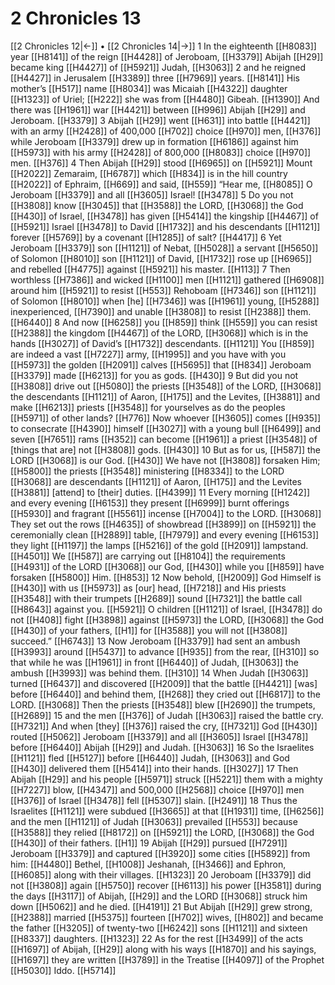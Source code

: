 # 2 Chronicles 13
[[2 Chronicles 12|←]] • [[2 Chronicles 14|→]]
1 In the eighteenth [[H8083]] year [[H8141]] of the reign [[H4428]] of Jeroboam, [[H3379]] Abijah [[H29]] became king [[H4427]] of [[H5921]] Judah, [[H3063]] 
2 and he reigned [[H4427]] in Jerusalem [[H3389]] three [[H7969]] years. [[H8141]] His mother’s [[H517]] name [[H8034]] was Micaiah [[H4322]] daughter [[H1323]] of Uriel; [[H222]] she was from [[H4480]] Gibeah. [[H1390]] And there was [[H1961]] war [[H4421]] between [[H996]] Abijah [[H29]] and Jeroboam. [[H3379]] 
3 Abijah [[H29]] went [[H631]] into battle [[H4421]] with an army [[H2428]] of 400,000 [[H702]] choice [[H970]] men, [[H376]] while Jeroboam [[H3379]] drew up in formation [[H6186]] against him [[H5973]] with his army [[H2428]] of 800,000 [[H8083]] choice [[H970]] men. [[H376]] 
4 Then Abijah [[H29]] stood [[H6965]] on [[H5921]] Mount [[H2022]] Zemaraim, [[H6787]] which [[H834]] is in the hill country [[H2022]] of Ephraim, [[H669]] and said, [[H559]] “Hear me, [[H8085]] O Jeroboam [[H3379]] and all [[H3605]] Israel! [[H3478]] 
5 Do you not [[H3808]] know [[H3045]] that [[H3588]] the LORD, [[H3068]] the God [[H430]] of Israel, [[H3478]] has given [[H5414]] the kingship [[H4467]] of [[H5921]] Israel [[H3478]] to David [[H1732]] and his descendants [[H1121]] forever [[H5769]] by a covenant [[H1285]] of salt? [[H4417]] 
6 Yet Jeroboam [[H3379]] son [[H1121]] of Nebat, [[H5028]] a servant [[H5650]] of Solomon [[H8010]] son [[H1121]] of David, [[H1732]] rose up [[H6965]] and rebelled [[H4775]] against [[H5921]] his master. [[H113]] 
7 Then worthless [[H7386]] and wicked [[H1100]] men [[H1121]] gathered [[H6908]] around him [[H5921]] to resist [[H553]] Rehoboam [[H7346]] son [[H1121]] of Solomon [[H8010]] when [he] [[H7346]] was [[H1961]] young, [[H5288]] inexperienced, [[H7390]] and unable [[H3808]] to resist [[H2388]] them. [[H6440]] 
8 And now [[H6258]] you [[H859]] think [[H559]] you can resist [[H2388]] the kingdom [[H4467]] of the LORD, [[H3068]] which is in the hands [[H3027]] of David’s [[H1732]] descendants. [[H1121]] You [[H859]] are indeed a vast [[H7227]] army, [[H1995]] and you have with you [[H5973]] the golden [[H2091]] calves [[H5695]] that [[H834]] Jeroboam [[H3379]] made [[H6213]] for you  as gods. [[H430]] 
9 But did you not [[H3808]] drive out [[H5080]] the priests [[H3548]] of the LORD, [[H3068]] the descendants [[H1121]] of Aaron, [[H175]] and the Levites, [[H3881]] and make [[H6213]] priests [[H3548]] for yourselves  as do the peoples [[H5971]] of other lands? [[H776]] Now whoever [[H3605]] comes [[H935]] to consecrate [[H4390]] himself [[H3027]] with a young bull [[H6499]] and seven [[H7651]] rams [[H352]] can become [[H1961]] a priest [[H3548]] of [things that are] not [[H3808]] gods. [[H430]] 
10 But as for us, [[H587]] the LORD [[H3068]] is our God. [[H430]] We have not [[H3808]] forsaken Him; [[H5800]] the priests [[H3548]] ministering [[H8334]] to the LORD [[H3068]] are descendants [[H1121]] of Aaron, [[H175]] and the Levites [[H3881]] [attend] to [their] duties. [[H4399]] 
11 Every morning [[H1242]] and every evening [[H6153]] they present [[H6999]] burnt offerings [[H5930]] and fragrant [[H5561]] incense [[H7004]] to the LORD. [[H3068]] They set out the rows [[H4635]] of showbread [[H3899]] on [[H5921]] the ceremonially clean [[H2889]] table, [[H7979]] and every evening [[H6153]] they light [[H1197]] the lamps [[H5216]] of the gold [[H2091]] lampstand. [[H4501]] We [[H587]] are carrying out [[H8104]] the requirements [[H4931]] of the LORD [[H3068]] our God, [[H430]] while you [[H859]] have forsaken [[H5800]] Him. [[H853]] 
12 Now behold, [[H2009]] God Himself is [[H430]] with us [[H5973]] as [our] head, [[H7218]] and His priests [[H3548]] with their trumpets [[H2689]] sound [[H7321]] the battle call [[H8643]] against you. [[H5921]] O children [[H1121]] of Israel, [[H3478]] do not [[H408]] fight [[H3898]] against [[H5973]] the LORD, [[H3068]] the God [[H430]] of your fathers, [[H1]] for [[H3588]] you will not [[H3808]] succeed.” [[H6743]] 
13 Now Jeroboam [[H3379]] had sent an ambush [[H3993]] around [[H5437]] to advance [[H935]] from the rear, [[H310]] so that while he was [[H1961]] in front [[H6440]] of Judah, [[H3063]] the ambush [[H3993]] was behind them. [[H310]] 
14 When Judah [[H3063]] turned [[H6437]] and discovered [[H2009]] that the battle [[H4421]] [was] before [[H6440]] and behind them, [[H268]] they cried out [[H6817]] to the LORD. [[H3068]] Then the priests [[H3548]] blew [[H2690]] the trumpets, [[H2689]] 
15 and the men [[H376]] of Judah [[H3063]] raised the battle cry. [[H7321]] And when [they] [[H376]] raised the cry, [[H7321]] God [[H430]] routed [[H5062]] Jeroboam [[H3379]] and all [[H3605]] Israel [[H3478]] before [[H6440]] Abijah [[H29]] and Judah. [[H3063]] 
16 So the Israelites [[H1121]] fled [[H5127]] before [[H6440]] Judah, [[H3063]] and God [[H430]] delivered them [[H5414]] into their hands. [[H3027]] 
17 Then Abijah [[H29]] and his people [[H5971]] struck [[H5221]] them  with a mighty [[H7227]] blow, [[H4347]] and 500,000 [[H2568]] choice [[H970]] men [[H376]] of Israel [[H3478]] fell [[H5307]] slain. [[H2491]] 
18 Thus the Israelites [[H1121]] were subdued [[H3665]] at that [[H1931]] time, [[H6256]] and the men [[H1121]] of Judah [[H3063]] prevailed [[H553]] because [[H3588]] they relied [[H8172]] on [[H5921]] the LORD, [[H3068]] the God [[H430]] of their fathers. [[H1]] 
19 Abijah [[H29]] pursued [[H7291]] Jeroboam [[H3379]] and captured [[H3920]] some cities [[H5892]] from him: [[H4480]] Bethel, [[H1008]] Jeshanah, [[H3466]] and Ephron, [[H6085]] along with their villages. [[H1323]] 
20 Jeroboam [[H3379]] did not [[H3808]] again [[H5750]] recover [[H6113]] his power [[H3581]] during the days [[H3117]] of Abijah, [[H29]] and the LORD [[H3068]] struck him down [[H5062]] and he died. [[H4191]] 
21 But Abijah [[H29]] grew strong, [[H2388]] married [[H5375]] fourteen [[H702]] wives, [[H802]] and became the father [[H3205]] of twenty-two [[H6242]] sons [[H1121]] and sixteen [[H8337]] daughters. [[H1323]] 
22 As for the rest [[H3499]] of the acts [[H1697]] of Abijah, [[H29]] along with his ways [[H1870]] and his sayings, [[H1697]] they are written [[H3789]] in the Treatise [[H4097]] of the Prophet [[H5030]] Iddo. [[H5714]] 
